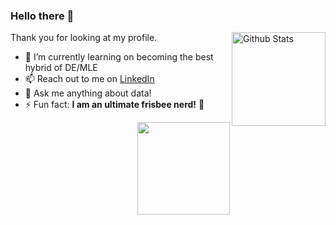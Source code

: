 ### Hello there 👋


<a href="https://github.com/keatmin">
  <img alt="Github Stats" align="right" src="https://github-readme-stats.vercel.app/api/?username=keatmin&layout=compact&theme=nightowl&show_icons=true&include_all_commits=true&count_private=true&custom_title=Github%20Stats" height="150"/>
</a>

Thank you for looking at my profile. 

- 🌱 I’m currently learning on becoming the best hybrid of DE/MLE
- 📫 Reach out to me on [LinkedIn](https://www.linkedin.com/in/keatmin)
- 💬 Ask me anything about data!
- ⚡ Fun fact: **I am an ultimate frisbee nerd!** :cookie:

<a href="https://github.com/keatmin">
  <img align="right" height="148" src="https://github-readme-stats.vercel.app/api/top-langs/?username=keatmin&layout=compact&theme=nightowl&hide=jupyter%20notebook&hide_title=true"/>
</a>

<!--
**keatmin/keatmin** is a ✨ _special_ ✨ repository because its `README.md` (this file) appears on your GitHub profile.

Here are some ideas to get you started:


- 👯 I’m looking to collaborate on ...
- 🤔 I’m looking for help with ...

- 😄 Pronouns: ...

-->
